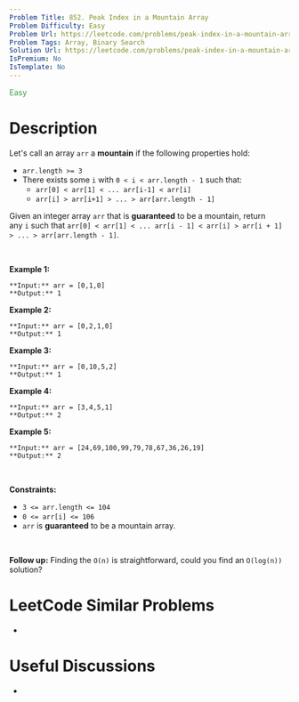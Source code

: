 ```yaml
---
Problem Title: 852. Peak Index in a Mountain Array
Problem Difficulty: Easy
Problem Url: https://leetcode.com/problems/peak-index-in-a-mountain-array/
Problem Tags: Array, Binary Search
Solution Url: https://leetcode.com/problems/peak-index-in-a-mountain-array/solution/
IsPremium: No
IsTemplate: No
---
```


<span style="color: rgb(67, 160, 71);">Easy</span>

# Description

Let's call an array `arr` a **mountain** if the following properties hold:


* `arr.length >= 3`
* There exists some `i` with `0 < i < arr.length - 1` such that:
	+ `arr[0] < arr[1] < ... arr[i-1] < arr[i]` 
	+ `arr[i] > arr[i+1] > ... > arr[arr.length - 1]`


Given an integer array `arr` that is **guaranteed** to be a mountain, return any `i` such that `arr[0] < arr[1] < ... arr[i - 1] < arr[i] > arr[i + 1] > ... > arr[arr.length - 1]`.


 


**Example 1:**



```
**Input:** arr = [0,1,0]
**Output:** 1

```
**Example 2:**



```
**Input:** arr = [0,2,1,0]
**Output:** 1

```
**Example 3:**



```
**Input:** arr = [0,10,5,2]
**Output:** 1

```
**Example 4:**



```
**Input:** arr = [3,4,5,1]
**Output:** 2

```
**Example 5:**



```
**Input:** arr = [24,69,100,99,79,78,67,36,26,19]
**Output:** 2

```

 


**Constraints:**


* `3 <= arr.length <= 104`
* `0 <= arr[i] <= 106`
* `arr` is **guaranteed** to be a mountain array.


 


**Follow up:** Finding the `O(n)` is straightforward, could you find an `O(log(n))` solution?

# LeetCode Similar Problems

- []()

# Useful Discussions

- []()
